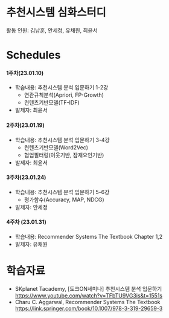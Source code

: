 # 추천시스템 심화스터디
활동 인원: 김남훈, 안세정, 유채원, 최윤서

# Schedules
#### 1주차(23.01.10)
- 학습내용: 추천시스템 분석 입문하기 1-2강
  - 연관규칙분석(Apriori, FP-Growth)
  - 컨텐츠기반모델(TF-IDF)
- 발제자: 최윤서

#### 2주차(23.01.19)
- 학습내용: 추천시스템 분석 입문하기 3-4강
  - 컨텐츠기반모델(Word2Vec)
  - 협업필터링(이웃기반, 잠재요인기반)
- 발제자: 최윤서

#### 3주차(23.01.24)
- 학습내용: 추천시스템 분석 입문하기 5-6강
  - 평가함수(Accuracy, MAP, NDCG)
- 발제자: 안세정

#### 4주차 (23.01.31)
- 학습내용: Recommender Systems The Textbook Chapter 1,2
- 발제자: 유채원

# 학습자료
- SKplanet Tacademy,  [토크ON세미나] 추천시스템 분석 입문하기 
  https://www.youtube.com/watch?v=TFbTU9VG3is&t=1551s
 - Charu C. Aggarwal, Recommender Systems The Textbook
  https://link.springer.com/book/10.1007/978-3-319-29659-3
